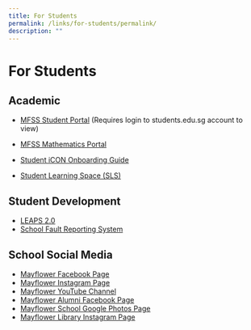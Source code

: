 ```yaml
---
title: For Students
permalink: /links/for-students/permalink/
description: ""
---
```

For Students
============

Academic
--------

*   [MFSS Student Portal](https://sites.google.com/moe.edu.sg/mfss-students) (Requires login to students.edu.sg account to view)
*   [MFSS Mathematics Portal](https://sites.google.com/moe.edu.sg/mfssmath)  
    
*   [Student iCON Onboarding Guide](https://mayflowersec.moe.edu.sg/qql/slot/u313/Links/Student%20iCON%20Onboarding%20Guide.pdf)
*   [Student Learning Space (SLS)](https://vle.learning.moe.edu.sg/)

  

Student Development
-------------------

*   [LEAPS 2.0](https://www.moe.gov.sg/-/media/files/programmes/leaps-2.pdf)
*   [School Fault Reporting System](http://bit.ly/mfss-fault)

  

School Social Media
-------------------

*   [Mayflower Facebook Page](https://www.facebook.com/mayflowersecofficial)
*   [Mayflower Instagram Page](https://www.instagram.com/mayflowersec/)
*   [Mayflower YouTube Channel](https://www.youtube.com/channel/UC0pOfx0tcHuj1xG9Tk2RkcQ)
*   [Mayflower Alumni Facebook Page](https://www.facebook.com/mayfloweralumni)
*   [Mayflower School Google Photos Page](https://photos.app.goo.gl/z0kHE4KkKwWwFcyO2)
*   [Mayflower Library Instagram Page](https://www.instagram.com/mayflowerlibrary/)